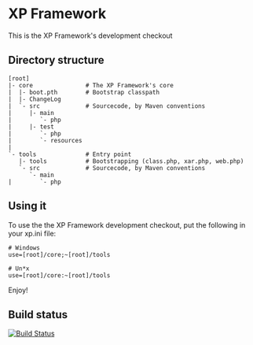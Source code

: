 XP Framework
============
This is the XP Framework's development checkout


Directory structure
-------------------

	[root]
	|- core               # The XP Framework's core
    |  |- boot.pth        # Bootstrap classpath
    |  |- ChangeLog
    |  `- src             # Sourcecode, by Maven conventions
    |     |- main
    |        `- php
    |     |- test
    |        `- php
    |        `- resources
    |
    `- tools              # Entry point
	   |- tools           # Bootstrapping (class.php, xar.php, web.php)
       `- src             # Sourcecode, by Maven conventions
          `- main
    |        `- php

Using it
--------
To use the the XP Framework development checkout, put the following
in your xp.ini file:

	# Windows
	use=[root]/core;~[root]/tools

	# Un*x
	use=[root]/core:~[root]/tools


Enjoy!

Build status
------------

[![Build Status](https://secure.travis-ci.org/xp-framework/xp-framework.png)](http://travis-ci.org/xp-framework/xp-framework)